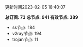 更新时间2023-02-05 18:40:07

**总订阅: 73**
**总节点: 941**
**有效节点: 389**
- ss节点: 184
- v2ray节点: 194
- trojan节点: 11
